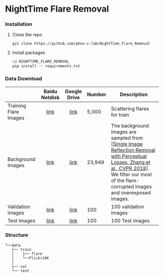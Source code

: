 # NightTime Flare Removal

### Installation
1. Clone the repo
   ```
   git clone https://github.com/pknu-v-lab/NightTime_Flare_Removal
   ```

2. Install packages
   ```bash
   cd NIGHTTIME_FLARE_REMOVAL
   pip install -r requirements.txt
   ```






### Data Download

|     | Baidu Netdisk | Google Drive | Number | Description|
| :--- | :--: | :----: | :---- | ---- |
| Training Flare Images| [link](https://pan.baidu.com/s/1UlDPyZ_YRwyBpmPR1SXRwQ?pwd=mipi) | [link](https://drive.google.com/file/d/1eBSEayNuJqfwG-Md4PdeA_PJ3MQaqnXi/view?usp=share_link) | 5,000 |Scattering flares for train 
| Background Images| [link](https://pan.baidu.com/s/1BYPRCNSsVmn4VvuU4y4C-Q?pwd=zoyv) | [link](https://drive.google.com/file/d/1GNFGWfUbgXfELx5fZtjTjU2qqWnEa-Lr/view) | 23,949 | The background images are sampled from [[Single Image Reflection Removal with Perceptual Losses, Zhang et al., CVPR 2018]](https://people.eecs.berkeley.edu/~cecilia77/project-pages/reflection.html). We filter our most of the flare-corrupted images and overexposed images.|
| Validation images | [link](https://pan.baidu.com/s/1x7CKTwjEexCWv_OxRI_4Xg?pwd=mipi) | [link](https://drive.google.com/file/d/15VXeeSKxLnANOPGPNydDfqHRWlZdWEy_/view?usp=sharing) | 100 | 100 validation images
| Test images | [link](https://pan.baidu.com/s/1fqvvxuCDMCwjLTORCJmG_g?pwd=mipi%20) | [link](https://drive.google.com/file/d/1-to2HVlgz-SD-xonXU1GrCN8n8d4B2T4/view?usp=share_link) | 100 | 100 Test images

### Structure
```
└──data
   ├── train 
   │    ├── flare
   │    └──Flickr24K 
   │
   ├── val
   └── test
```